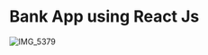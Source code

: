 # Bank App using  React Js


![IMG_5379](https://user-images.githubusercontent.com/56762506/187207977-37cffdad-23c3-46b8-a18a-6e099a73df7f.jpeg)
